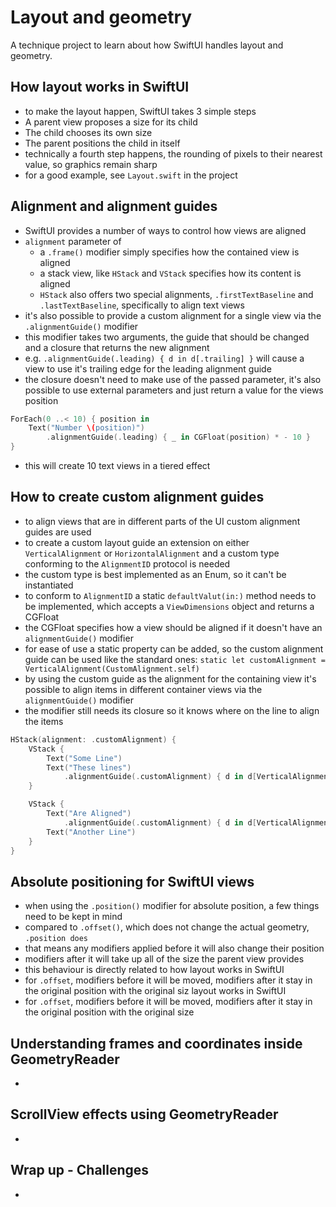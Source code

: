 # Layout and geometry
A technique project to learn about how SwiftUI handles layout and geometry.

## How layout works in SwiftUI
- to make the layout happen, SwiftUI takes 3 simple steps
- A parent view proposes a size for its child
- The child chooses its own size
- The parent positions the child in itself
- technically a fourth step happens, the rounding of pixels to their nearest value, so graphics remain sharp
- for a good example, see `Layout.swift` in the project

## Alignment and alignment guides
- SwiftUI provides a number of ways to control how views are aligned
- `alignment` parameter of
    - a `.frame()` modifier simply specifies how the contained view is aligned
    - a stack view, like `HStack` and `VStack` specifies how its content is aligned
    - `HStack` also offers two special alignments, `.firstTextBaseline` and `.lastTextBaseline`, specifically to align text views
- it's also possible to provide a custom alignment for a single view via the `.alignmentGuide()` modifier
- this modifier takes two arguments, the guide that should be changed and a closure that returns the new alignment
- e.g. `.alignmentGuide(.leading) { d in d[.trailing] }` will cause a view to use it's trailing edge for the leading alignment guide
- the closure doesn't need to make use of the passed parameter, it's also possible to use external parameters and just return a value for the views position

```swift
ForEach(0 ..< 10) { position in
    Text("Number \(position)")
        .alignmentGuide(.leading) { _ in CGFloat(position) * - 10 }
}
```
- this will create 10 text views in a tiered effect

## How to create custom alignment guides
- to align views that are in different parts of the UI custom alignment guides are used
- to create a custom layout guide an extension on either `VerticalAlignment` or `HorizontalAlignment` and a custom type conforming to the `AlignmentID` protocol is needed
- the custom type is best implemented as an Enum, so it can't be instantiated
- to conform to `AlignmentID` a static `defaultValut(in:)` method needs to be implemented, which accepts a `ViewDimensions` object and returns a CGFloat
- the CGFloat specifies how a view should be aligned if it doesn't have an `alignmentGuide()` modifier
- for ease of use a static property can be added, so the custom alignment guide can be used like the standard ones: `static let customAlignment = VerticalAlignment(CustomAlignment.self)`
- by using the custom guide as the alignment for the containing view it's possible to align items in different container views via the `alignmentGuide()` modifier
- the modifier still needs its closure so it knows where on the line to align the items

```swift
HStack(alignment: .customAlignment) {
    VStack {
        Text("Some Line")
        Text("These lines")
            .alignmentGuide(.customAlignment) { d in d[VerticalAlignment.center] } 
    }

    VStack {
        Text("Are Aligned")
            .alignmentGuide(.customAlignment) { d in d[VerticalAlignment.center] }
        Text("Another Line")
    }
}
```

## Absolute positioning for SwiftUI views
- when using the `.position()` modifier for absolute position, a few things need to be kept in mind
- compared to `.offset()`, which does not change the actual geometry, `.position does`
- that means any modifiers applied before it will also change their position
- modifiers after it will take up all of the size the parent view provides
- this behaviour is directly related to how layout works in SwiftUI
- for `.offset`, modifiers before it will be moved, modifiers after it stay in the original position with the original siz layout works in SwiftUI
- for `.offset`, modifiers before it will be moved, modifiers after it stay in the original position with the original size

## Understanding frames and coordinates inside GeometryReader
- 

## ScrollView effects using GeometryReader
- 

## Wrap up - Challenges
- 
